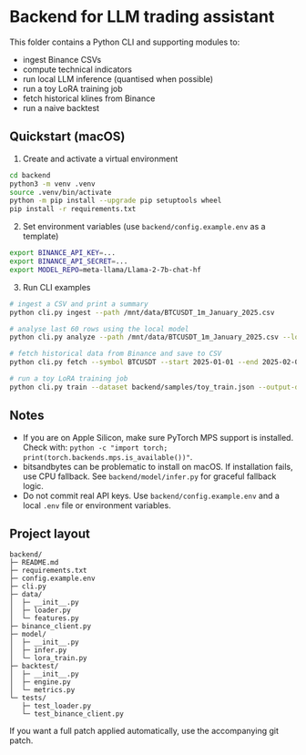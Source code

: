 Backend for LLM trading assistant
=================================

This folder contains a Python CLI and supporting modules to:

- ingest Binance CSVs
- compute technical indicators
- run local LLM inference (quantised when possible)
- run a toy LoRA training job
- fetch historical klines from Binance
- run a naive backtest

Quickstart (macOS)
------------------

1. Create and activate a virtual environment

```bash
cd backend
python3 -m venv .venv
source .venv/bin/activate
python -m pip install --upgrade pip setuptools wheel
pip install -r requirements.txt
```

2. Set environment variables (use `backend/config.example.env` as a template)

```bash
export BINANCE_API_KEY=...
export BINANCE_API_SECRET=...
export MODEL_REPO=meta-llama/Llama-2-7b-chat-hf
```

3. Run CLI examples

```bash
# ingest a CSV and print a summary
python cli.py ingest --path /mnt/data/BTCUSDT_1m_January_2025.csv

# analyse last 60 rows using the local model
python cli.py analyze --path /mnt/data/BTCUSDT_1m_January_2025.csv --lookback 60

# fetch historical data from Binance and save to CSV
python cli.py fetch --symbol BTCUSDT --start 2025-01-01 --end 2025-02-01 --out-csv btc_jan.csv

# run a toy LoRA training job
python cli.py train --dataset backend/samples/toy_train.json --output-dir backend/model/checkpoints
```

Notes
-----

- If you are on Apple Silicon, make sure PyTorch MPS support is installed. Check with:
  `python -c "import torch; print(torch.backends.mps.is_available())"`.
- bitsandbytes can be problematic to install on macOS. If installation fails, use CPU fallback. See `backend/model/infer.py` for graceful fallback logic.
- Do not commit real API keys. Use `backend/config.example.env` and a local `.env` file or environment variables.

Project layout
--------------

```
backend/
├─ README.md
├─ requirements.txt
├─ config.example.env
├─ cli.py
├─ data/
│  ├─ __init__.py
│  ├─ loader.py
│  └─ features.py
├─ binance_client.py
├─ model/
│  ├─ __init__.py
│  ├─ infer.py
│  └─ lora_train.py
├─ backtest/
│  ├─ __init__.py
│  ├─ engine.py
│  └─ metrics.py
└─ tests/
   ├─ test_loader.py
   └─ test_binance_client.py
```

If you want a full patch applied automatically, use the accompanying git patch.
